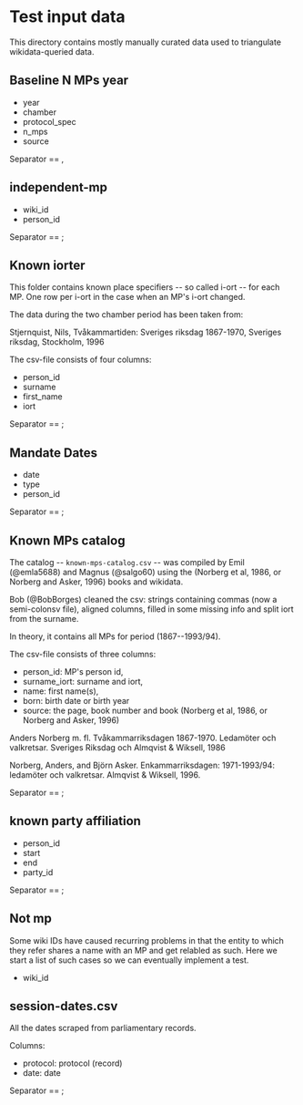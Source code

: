 # Test input data

This directory contains mostly manually curated data used to triangulate wikidata-queried data.


## Baseline N MPs year

- year
- chamber
- protocol_spec
- n_mps
- source

Separator == ,

## independent-mp

- wiki_id
- person_id

Separator == ;

## Known iorter

This folder contains known place specifiers -- so called i-ort -- for each MP. One row per i-ort in the case when an MP's i-ort changed. 

The data during the two chamber period has been taken from:

Stjernquist, Nils, Tvåkammartiden: Sveriges riksdag 1867-1970, Sveriges riksdag, Stockholm, 1996

The csv-file consists of four columns: 

- person_id
- surname
- first_name
- iort

Separator == ;

## Mandate Dates

- date
- type
- person_id

Separator == ;

## Known MPs catalog

The catalog -- `known-mps-catalog.csv` -- was compiled by Emil (@emla5688) and Magnus (@salgo60) using the  (Norberg et al, 1986, or Norberg and Asker, 1996) books and wikidata.

Bob (@BobBorges) cleaned the csv: strings containing commas (now a semi-colonsv file), aligned columns, filled in some missing info and split iort from the surname.

In theory, it contains all MPs for period (1867--1993/94).

The csv-file consists of three columns: 
- person_id: MP's person id, 
- surname_iort: surname and iort,
- name: first name(s),
- born: birth date or birth year
- source: the page, book number and book (Norberg et al, 1986, or Norberg and Asker, 1996)

Anders Norberg m. fl. Tvåkammarriksdagen 1867-1970. Ledamöter och valkretsar. Sveriges Riksdag och Almqvist & Wiksell, 1986

Norberg, Anders, and Björn Asker. Enkammarriksdagen: 1971-1993/94: ledamöter och valkretsar. Almqvist & Wiksell, 1996.

Separator == ;

## known party affiliation

- person_id
- start
- end
- party_id

Separator == ;

## Not mp

Some wiki IDs have caused recurring problems in that the entity to which they refer shares a name with an MP and get relabled as such. Here we start a list of such cases so we can eventually implement a test.

- wiki_id

## session-dates.csv

All the dates scraped from parliamentary records.

Columns:
- protocol: protocol (record)
- date: date

Separator == ;

